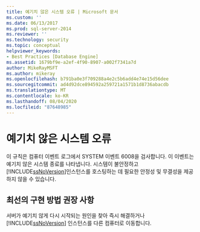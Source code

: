 ```yaml
---
title: 예기치 않은 시스템 오류 | Microsoft 문서
ms.custom: ''
ms.date: 06/13/2017
ms.prod: sql-server-2014
ms.reviewer: ''
ms.technology: security
ms.topic: conceptual
helpviewer_keywords:
- Best Practices [Database Engine]
ms.assetid: 1679bf9e-a2ef-4f90-8907-a002f7341a7d
author: MikeRayMSFT
ms.author: mikeray
ms.openlocfilehash: b791ba0e3f709288a4e2c5b6add4e74e15d56dee
ms.sourcegitcommit: ad4d92dce894592a259721a1571b1d8736abacdb
ms.translationtype: MT
ms.contentlocale: ko-KR
ms.lasthandoff: 08/04/2020
ms.locfileid: "87648985"
---
```

# <a name="unexpected-system-failures"></a>예기치 않은 시스템 오류
  이 규칙은 컴퓨터 이벤트 로그에서 SYSTEM 이벤트 6008을 검사합니다. 이 이벤트는 예기치 않은 시스템 종료를 나타냅니다. 시스템이 불안정하고 [!INCLUDE[ssNoVersion](../../includes/ssnoversion-md.md)]인스턴스를 호스팅하는 데 필요한 안정성 및 무결성을 제공하지 않을 수 있습니다.  
  
## <a name="best-practices-recommendations"></a>최선의 구현 방법 권장 사항  
 서버가 예기치 않게 다시 시작되는 원인을 찾아 즉시 해결하거나 [!INCLUDE[ssNoVersion](../../includes/ssnoversion-md.md)] 인스턴스를 다른 컴퓨터로 이동합니다.  
  
  
